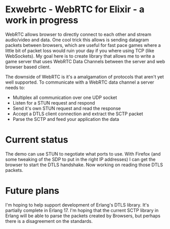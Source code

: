 # Exwebrtc - WebRTC for Elixir - a work in progress

WebRTC allows browser to directly connect to each other and stream audio/video and data.  One cool trick this allows is sending datagram packets between browsers, which are useful for fast pace games where a little bit of packet loss would ruin your day if you where using TCP (like WebSockets).  My goal here is to create library that allows me to write a game server that uses WebRTC Data Channels between the server and web browser based client.

The downside of WebRTC is it's a amalgamation of protocols that aren't yet well supported.  To communicate with a WebRTC data channel a server needs to:
 * Multiplex all communication over one UDP socket
 * Listen for a STUN request and respond
 * Send it's own STUN request and read the response
 * Accept a DTLS client connection and extract the SCTP packet
 * Parse the SCTP and feed your application the data

# Current status

The demo can use STUN to negotiate what ports to use.  With Firefox (and some tweaking of the SDP to put in the right IP addresses) I can get the browser to start the DTLS handshake.  Now working on reading those DTLS packets.

# Future plans

I'm hoping to help support development of Erlang's DTLS library.  It's partially complete in Erlang 17.  I'm hoping that the current SCTP library in Erlang will be able to parse the packets created by Browsers, but perhaps there is a disagreement on the standards.